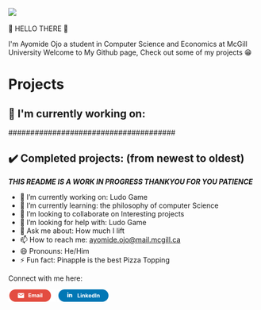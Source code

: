![](https://media.giphy.com/media/Nx0rz3jtxtEre/giphy.gif)

👋 HELLO THERE 👋

I'm Ayomide Ojo a student in Computer Science and Economics at McGill University
Welcome to My Github page, Check out some of my projects 😁

# Projects

## :construction: **I'm currently working on:**

######################################

## :heavy_check_mark: **Completed projects:** (from newest to oldest)

 ***THIS README IS A WORK IN PROGRESS THANKYOU FOR YOU PATIENCE***

- 🔭 I’m currently working on: Ludo Game
- 🌱 I’m currently learning: the philosophy of computer Science
- 👯 I’m looking to collaborate on Interesting projects
- 🤔 I’m looking for help with: Ludo Game
- 💬 Ask me about: How much I lift
- 📫 How to reach me: ayomide.ojo@mail.mcgill.ca
- 😄 Pronouns: He/Him
- ⚡ Fun fact: Pinapple is the best Pizza Topping

Connect with me here:

 <a href="mailto:ayomideojo2001@gmail.com" title="Email"><img src="/assets/GmailSM.svg" height="25" aria-hidden="true"></a>
<a href="https://www.linkedin.com/in/ayomide-ojo/" title="LinkedIn"><img src="/assets/LinkedInSM.svg" height="25" aria-hidden="true" style="margin-right: 5px;"></a>
